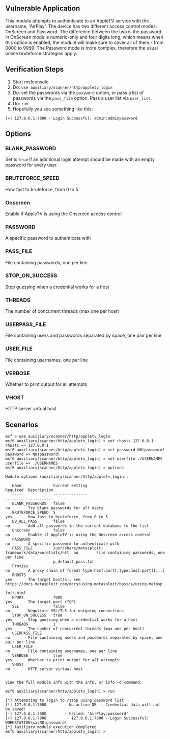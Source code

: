 ## Vulnerable Application

This module attempts to authenticate to an AppleTV service with the username, 'AirPlay'.
The device has two different access control modes: OnScreen and Password.
The difference between the two is the password in OnScreen mode is numeric-only and four digits long,
which means when this option is enabled, the module will make sure to cover all of them - from 0000 to 9999.
The Password mode is more complex, therefore the usual online bruteforce strategies apply.

## Verification Steps
1. Start msfconsole
2. Do: `use auxiliary/scanner/http/appletv_login`
3. Do: set the passwords via the `password` option, or pass a list of passwords via the `pass_file` option. Pass a user list via `user_list`.
4. Do: `run`
5. Hopefully you see something like this:
```
[+] 127.0.0.1:7000 - Login Successful: admin:adminpassword
```

## Options

### BLANK_PASSWORD

Set to `true` if an additional login attempt should be made with an empty password for every user.

### BRUTEFORCE_SPEED

How fast to bruteforce, from 0 to 5

### Onscreen

Enable if AppleTV is using the Onscreen access control

### PASSWORD

A specific password to authenticate with

### PASS_FILE

File containing passwords, one per line

### STOP_ON_SUCCESS

Stop guessing when a credential works for a host

### THREADS

The number of concurrent threads (max one per host)

### USERPASS_FILE

File containing users and passwords separated by space, one pair per line

### USER_FILE

File containing usernames, one per line

### VERBOSE

Whether to print output for all attempts

### VHOST

HTTP server virtual host

## Scenarios
```
msf > use auxiliary/scanner/http/appletv_login
msf6 auxiliary(scanner/http/appletv_login) > set rhosts 127.0.0.1
rhosts => 127.0.0.1
msf6 auxiliary(scanner/http/appletv_login) > set password N0tpassword!
password => N0tpassword!
msf6 auxiliary(scanner/http/appletv_login) > set userfile ./USERNAMES
userfile => ./USERNAMES
msf6 auxiliary(scanner/http/appletv_login) > options

Module options (auxiliary/scanner/http/appletv_login):

   Name              Current Setting                                     Required  Description
   ----              ---------------                                     --------  -----------
   BLANK_PASSWORDS   false                                               no        Try blank passwords for all users
   BRUTEFORCE_SPEED  5                                                   yes       How fast to bruteforce, from 0 to 5
   DB_ALL_PASS       false                                               no        Add all passwords in the current database to the list
   Onscreen          false                                               no        Enable if AppleTV is using the Onscreen access control
   PASSWORD                                                              no        A specific password to authenticate with
   PASS_FILE         /usr/share/metasploit-framework/data/wordlists/htt  no        File containing passwords, one per line
                     p_default_pass.txt
   Proxies                                                               no        A proxy chain of format type:host:port[,type:host:port][...]
   RHOSTS                                                                yes       The target host(s), see https://docs.metasploit.com/docs/using-metasploit/basics/using-metasp
                                                                                   loit.html
   RPORT             7000                                                yes       The target port (TCP)
   SSL               false                                               no        Negotiate SSL/TLS for outgoing connections
   STOP_ON_SUCCESS   true                                                yes       Stop guessing when a credential works for a host
   THREADS           1                                                   yes       The number of concurrent threads (max one per host)
   USERPASS_FILE                                                         no        File containing users and passwords separated by space, one pair per line
   USER_FILE                                                             no        File containing usernames, one per line
   VERBOSE           true                                                yes       Whether to print output for all attempts
   VHOST                                                                 no        HTTP server virtual host


View the full module info with the info, or info -d command.

msf6 auxiliary(scanner/http/appletv_login) > run

[*] Attempting to login to /stop using password list
[!] 127.0.0.1:7000        - No active DB -- Credential data will not be saved!
[-] 127.0.0.1:7000        - Failed: 'AirPlay:password'
[+] 127.0.0.1:7000         - 127.0.0.1:7000 - Login Successful: WORKSTATION\sa:N0tpassword!
[*] Auxiliary module execution completed
msf6 auxiliary(scanner/http/appletv_login) >
```
